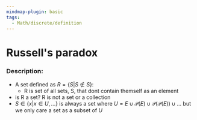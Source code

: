 ```yaml
---
mindmap-plugin: basic
tags:
  - Math/discrete/definition
---
```

# Russell's paradox
### Description:
- A set defined as $R=\{ S|S\not\in S \}$: 
	- R is set of all sets, S, that dont contain themself as an element
- is R a set? R is not a set or a collection
- $S\in \{ x|x\in U,... \}$ is always a set where $U=E\cup\mathcal{P}(E)\cup \mathcal{P}(\mathcal{P}(E))\cup...$ but we only care a set as a subset of $U$